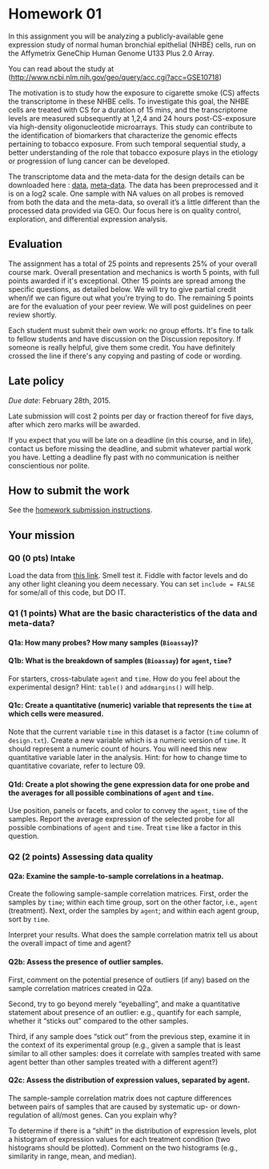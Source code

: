 Homework 01
======================================================================

In this assignment you will be analyzing a publicly-available gene expression study of normal human bronchial epithelial (NHBE) cells, run on the Affymetrix GeneChip Human Genome U133 Plus 2.0 Array.

You can read about the study at (http://www.ncbi.nlm.nih.gov/geo/query/acc.cgi?acc=GSE10718)

The motivation is to study how the exposure to cigarette smoke (CS) affects the transcriptome in these NHBE cells. To investigate this goal, the NHBE cells are treated with CS for a duration of 15 mins, and the transcriptome levels are measured subsequently at 1,2,4 and 24 hours post-CS-exposure via high-density oligonucleotide microarrays. This study can contribute to the identification of biomarkers that characterize the genomic effects pertaining to tobacco exposure. From such temporal sequential study, a better understanding of the role that tobacco exposure plays in the etiology or progression of lung cancer can be developed. 

The transcriptome data and the meta-data for the design details can be downloaded here : [data](https://github.com/STAT540-UBC/STAT540-UBC.github.io/blob/master/homework/hw01/hw1Data/data.txt.gz?raw=true), [meta-data](https://raw.githubusercontent.com/STAT540-UBC/STAT540-UBC.github.io/master/homework/hw01/hw1Data/design.txt). The data has been preprocessed and it is on a log2 scale. One sample with NA values on all probes is removed from both the data and the meta-data, so overall it’s a little different than the processed data provided via GEO. Our focus here is on quality control, exploration, and differential expression analysis. 

## Evaluation

The assignment has a total of 25 points and represents 25% of your overall course mark. Overall presentation and mechanics is worth 5 points, with full points awarded if it's exceptional. Other 15 points are spread among the specific questions, as detailed below. We will try to give partial credit when/if we can figure out what you're trying to do. The remaining 5 points are for the evaluation of your peer review. We will post guidelines on peer review shortly.

Each student must submit their own work: no group efforts. It's fine to talk to fellow students and have discussion on the Discussion repository. If someone is really helpful, give them some credit. You have definitely crossed the line if there's any copying and pasting of code or wording. 

## Late policy

*Due date*: February 28th, 2015.

Late submission will cost 2 points per day or fraction thereof
for five days, after which zero marks will be awarded.

If you expect that you will be late on a deadline (in this course, and
in life), contact us before missing the deadline, and submit whatever
partial work you have. Letting a deadline fly past with no
communication is neither conscientious nor polite.

## How to submit the work

See the [homework submission instructions](http://htmlpreview.github.io/?https://raw.github.com/STAT540-UBC/STAT540-UBC.github.io/blob/master/assignments.html). 


## Your mission

### Q0 **(0 pts)** Intake

Load the data from [this link](https://github.com/STAT540-UBC/STAT540-UBC.github.io/tree/master/homework/hw01/hw1Data). Smell test it. Fiddle with factor levels and do any other light cleaning you deem necessary. You can set `include = FALSE` for some/all of this code, but DO IT.


### Q1 **(1 points)** What are the basic characteristics of the data and meta-data? 

#### Q1a: How many probes? How many samples (`Bioassay`)?

#### Q1b: What is the breakdown of samples (`Bioassay`) for `agent`, `time`?

For starters, cross-tabulate `agent` and `time`. How do you feel about the experimental design? Hint: `table()` and `addmargins()` will help.


#### Q1c: Create a quantitative (numeric) variable that represents the `time` at which cells were measured. 

Note that the current variable `time` in this dataset is a factor (`time` column of `design.txt`). Create a new variable which is a numeric version of `time`. It should represent a numeric count of hours. You will need this new quantitative variable later in the analysis. Hint: for how to change time to quantitative covariate, refer to lecture 09.


#### Q1d: Create a plot showing the gene expression data for one probe and the averages for all possible combinations of `agent` and `time`.

Use position, panels or facets, and color to convey the `agent`, `time` of the samples. Report the average expression of the selected probe for all possible combinations of `agent` and `time`. Treat `time` like a factor in this question.


### Q2 **(2 points)** Assessing data quality

#### Q2a: Examine the sample-to-sample correlations in a heatmap.

Create the following sample-sample correlation matrices. First, order the samples by `time`; within each time group, sort on the other factor, i.e., `agent` (treatment). Next, order the samples by `agent`; and within each agent group, sort by `time`.  

Interpret your results. What does the sample correlation matrix tell us about the overall impact of time and agent?

#### Q2b: Assess the presence of outlier samples.

First, comment on the potential presence of outliers (if any) based on the sample correlation matrices created in Q2a.

Second, try to go beyond merely “eyeballing”, and make a quantitative statement about presence of an outlier: e.g., quantify for each sample, whether it “sticks out” compared to the other samples.  

Third, if any sample does “stick out” from the previous step, examine it in the context of its experimental group (e.g., given a sample that is least similar to all other samples: does it correlate with samples treated with same agent better than other samples treated with a different agent?)

#### Q2c: Assess the distribution of expression values, separated by agent.

The sample-sample correlation matrix does not capture differences between pairs of samples that are caused by systematic up- or down-regulation of all/most genes.  Can you explain why?

To determine if there is a “shift” in the distribution of expression levels, plot a histogram of expression values for each treatment condition (two histograms should be plotted).  Comment on the two histograms (e.g., similarity in range, mean, and median).




